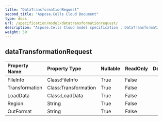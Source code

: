```yaml
---
title: "DataTransformationRequest"
second_title: "Aspose.Cells Cloud Document"
type: docs
url: /specification/model/datatransformationrequest/
description: "Aspose.Cells Cloud model specification : DataTransformationRequest. Effortlessly handle Excel and other spreadsheet documents with features like opening, generating, editing, splitting, merging, comparing, and converting."
weight: 50
---
```


## **dataTransformationRequest**

 

| Property Name | Property Type | Nullable |  ReadOnly | DefaultValue | Description | 
| :- | :- | :- |:- |  :- | :- |
| FileInfo | Class:FileInfo | True |  False |  |  |  
| Transformation | Class:Transformation | True |  False |  |  |  
| LoadData | Class:LoadData | True |  False |  |  |  
| Region | String | True |  False |  |  |  
| OutFormat | String | True |  False |  |  |  

